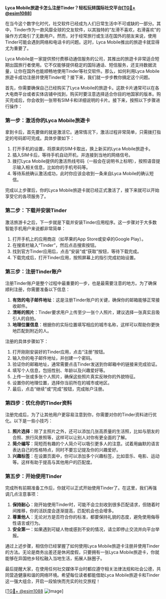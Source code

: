 **Lyca Mobile旅遊卡怎么注册Tinder？轻松玩转国际社交平台[[TG💪+ @esim1088](https://t.me/s/esim1088)]**

在当今这个数字化时代，社交软件已经成为人们日常生活中不可或缺的一部分。其中，Tinder作为一款风靡全球的交友软件，以其独特的“左滑不喜欢，右滑喜欢”的操作方式吸引了无数用户。然而，对于经常旅行或生活在国外的朋友来说，使用Tinder可能会遇到网络和电话卡的问题。这时，Lyca Mobile推出的旅遊卡就显得尤为重要了。

Lyca Mobile是一家提供预付费移动通信服务的公司，其推出的旅遊卡非常适合短期出国旅行者使用。它不仅能够提供稳定的国际通话、短信服务，还支持数据流量，让你在国外也能顺畅地使用Tinder等社交软件。那么，如何利用Lyca Mobile旅遊卡成功注册并使用Tinder呢？接下来，我们就一步步教你搞定这个问题。

首先，你需要确保自己已经购买了Lyca Mobile的旅遊卡。这款卡片通常可以在各大电商平台或者实体店铺中找到，购买时要注意选择适合你目的地国家的版本。购买完成后，你会收到一张带有SIM卡和详细说明的卡片。接下来，按照以下步骤进行操作：

### 第一步：激活你的Lyca Mobile旅遊卡

拿到卡后，首先要做的就是激活它。通常情况下，激活过程非常简单，只需拨打指定的号码即可完成。具体步骤如下：

1. 打开手机的设置，将原来的SIM卡取出，换上新买的Lyca Mobile旅遊卡。
2. 插入SIM卡后，等待手机自动开机，并连接到当地的网络信号。
3. 拨打Lyca Mobile提供的激活热线号码（一般会在说明书上标明），按照语音提示输入相关信息，比如你的手机号码等。
4. 等待系统确认激活成功，此时你应该会收到一条来自Lyca Mobile的确认短信。

完成以上步骤后，你的Lyca Mobile旅遊卡就已经正式激活了，接下来就可以开始享受它的各项服务了。

### 第二步：下载并安装Tinder

激活旅游卡之后，下一步就是下载并安装Tinder应用程序。这一步骤对于大多数智能手机用户来说都非常简单：

1. 打开手机上的应用商店（如苹果的App Store或安卓的Google Play）。
2. 在搜索栏输入“Tinder”，然后点击搜索按钮。
3. 找到官方Tinder应用后，点击“安装”或“获取”按钮，等待下载完成。
4. 下载完成后，打开Tinder应用，按照屏幕上的指引完成初始设置。

### 第三步：注册Tinder账户

注册Tinder账户是整个过程中最重要的一步，也是最需要注意的地方。为了确保顺利注册，你需要准备以下信息：

1. **有效的电子邮件地址**：这是注册Tinder账户的关键，确保你的邮箱能够正常接收邮件。
2. **清晰的照片**：Tinder要求用户上传至少一张个人照片，建议选择一张真实且吸引人的自拍。
3. **地理位置信息**：根据你的实际位置填写相应的城市名称，这样可以帮助你更快地匹配到附近的人。

注册的具体步骤如下：

1. 打开刚刚安装好的Tinder应用，点击“注册”按钮。
2. 输入你的电子邮件地址，并创建一个密码。
3. 验证你的邮箱地址，通常需要点击Tinder发送到你邮箱中的链接来完成验证。
4. 填写个人信息，包括性别、年龄以及兴趣爱好等。
5. 上传一张或多张个人照片，确保这些照片真实反映你的外貌特征。
6. 设置你的地理位置，选择你当前所在的城市或地区。
7. 最后，点击“继续”或“完成”按钮，完成账户注册。

### 第四步：优化你的Tinder资料

注册完成后，为了让其他用户更容易注意到你，你需要对你的Tinder资料进行优化。以下是一些小技巧：

1. **照片选择**：除了主照片之外，还可以添加几张高质量的生活照，比如与朋友的合照、旅行风景照等，这样可以让别人对你有更全面的了解。
2. **简介编写**：简短而有趣的个人简介可以吸引更多人的注意。试着用幽默的语言表达自己的性格特点，同时不要忘记提及你的兴趣爱好。
3. **兴趣标签**：在设置页面中，你可以添加多个兴趣标签，比如音乐、电影、运动等。这样有助于提高与其他用户的匹配度。

### 第五步：开始使用Tinder

完成所有前期准备工作后，你就可以正式开始使用Tinder了。在这里，我们再强调几点注意事项：

1. **保持耐心**：刚开始使用Tinder时，可能不会立刻收到很多匹配请求，但随着时间推移，你的活跃度会逐渐提高，匹配机会也会增多。
2. **尊重他人**：无论对方是否符合你的标准，都要保持礼貌的态度，避免使用侮辱性语言或行为。
3. **安全第一**：如果遇到可疑人物或感到不安的情况，请立即停止交流并向平台举报。

通过上述步骤，相信你已经掌握了如何使用Lyca Mobile旅遊卡注册并使用Tinder的方法。无论是商务出差还是休闲度假，只要拥有一张Lyca Mobile旅遊卡，你就能够在异国他乡轻松融入当地生活，拓展人脉圈子。

最后提醒大家，在使用任何社交媒体平台时都应遵守相关法律法规和社会公德，共同营造健康和谐的网络环境。希望每位读者都能借助Lyca Mobile旅遊卡和Tinder这一强大组合，开启一段愉快而充实的社交旅程！

[[TG💪+ @esim1088](https://t.me/s/esim1088) ![Image](https://i.postimg.cc/4NQfJmqS/Snipaste-2025-05-13-00-14-12.png)]